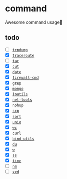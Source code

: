 # command

Awesome command usage:bow:

## todo

- [ ] [`tcpdump`](./commands/tcpdump.md)
- [x] [`traceroute`](./commands/traceroute.md)
- [ ] [`tar`](./commands/tar.md)
- [x] [`cut`](./commands/cut.md)
- [x] [`date`](./commands/date.md)
- [x] [`firewall-cmd`](./commands/firewall-cmd.md)
- [x] [`grep`](./commands/grep.md)
- [x] [`mongo`](./commands/mongo.md)
- [x] [`iputils`](./commands/iputils.md)
- [x] [`net-tools`](./commands/net-tools.md)
- [x] [`nohup`](./commands/nohup.md)
- [x] [`scp`](./commands/scp.md)
- [x] [`sort`](./commands/sort.md)
- [x] [`uniq`](./commands/uniq.md)
- [x] [`wc`](./commands/wc.md)
- [x] [`curl`](./commands/curl.md)
- [x] [`bind-utils`](./commands/bind-utils.md)
- [x] [`du`]('./commands/du.md)
- [x] [`w`]('./commands/w.md)
- [x] [`ss`]('./commands/ss.md')
- [x] [`time`]('./commands/time.md')
- [ ] [`nm`]('./commands/nm.md)
- [ ] [`xxd`]('./commands/xxd.md')
